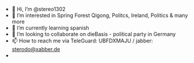 - 👋 Hi, I’m @stereo1302
- 👀 I’m interested in Spring Forest Qigong, Politcs, Ireland, Politics & many more
- 🌱 I’m currently learning spanish
- 💞️ I’m looking to collaborate on dieBasis - political party in Germany
- 📫 How to reach me via TeleGuard: UBFDXMAJU / jabber: sterodo@xabber.de
-

<!---
stereo1302/stereo1302 is a ✨ special ✨ repository because its `README.md` (this file) appears on your GitHub profile.
You can click the Preview link to take a look at your changes.
--->
